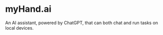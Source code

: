 # myHand.ai
An AI assistant, powered by ChatGPT, that can both chat and run tasks on local devices.
